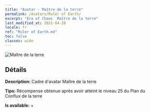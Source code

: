 ```yaml
---
title: "Avatar - Maître de la terre"
permalink: /Avatars/Ruler of Earth/
excerpt: "Era of Chaos  Maître de la terre"
last_modified_at: 2021-04-28
locale: fr
ref: "Ruler of Earth.md"
toc: false
classes: wide
---
```

 ![Maître de la terre](/images/a/avatarFrame_40.png)

## Détails

 **Description:** Cadre d'avatar Maître de la terre 

 **Tips:** Récompense obtenue après avoir atteint le niveau 25 du Plan du Conflux de la terre 

 **Is available:**  + 

